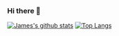 ### Hi there 👋

<!--
**chnjames/chnjames** is a ✨ _special_ ✨ repository because its `README.md` (this file) appears on your GitHub profile.

Here are some ideas to get you started:

- 🔭 I’m currently working on ...
- 🌱 I’m currently learning ...
- 👯 I’m looking to collaborate on ...
- 🤔 I’m looking for help with ...
- 💬 Ask me about ...
- 📫 How to reach me: ...
- 😄 Pronouns: ...
- ⚡ Fun fact: ...
-->
[![James's github stats](https://github-readme-stats.vercel.app/api?username=chnjames&show_icons=true&theme=radical&count_private=true)](https://github.com/chnjames/vueProject)
[![Top Langs](https://github-readme-stats.vercel.app/api/top-langs/?username=chnjames&layout=compact)](https://github.com/chnjames/vueProject)
